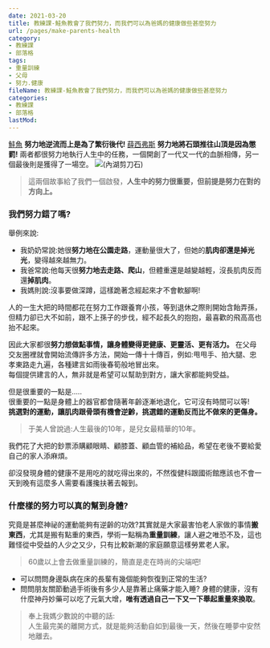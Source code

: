 ```yaml
---
date: 2021-03-20
title: 教練課-鮭魚教會了我們努力，而我們可以為爸媽的健康做些甚麼努力
url: /pages/make-parents-health
category:
- 教練課
- 部落格
tags:
- 重量訓練
- 父母
- 努力.健康
fileName: 教練課-鮭魚教會了我們努力，而我們可以為爸媽的健康做些甚麼努力
categories:
- 教練課
- 部落格
lastMod: 
---
```



[鮭魚](https://zh.wikipedia.org/zh-tw/%E9%AE%AD%E9%AD%9A) **努力地逆流而上是為了繁衍後代!**
[薛西弗斯](https://zh.wikipedia.org/wiki/%E8%A5%BF%E8%A5%BF%E5%BC%97%E6%96%AF) **努力地將石頭推往山頂是因為懲罰!**
兩者都很努力地執行人生中的任務，一個開創了一代又一代的血脈相傳，另一個最後則是獲得了一場空。
![](https://cdn.jsdelivr.net/gh/xiang0805/blogimage@main/img/教練課-鮭魚教會了我們努力，而我們可以為爸媽的健康做些甚麼努力-1.jpg)(內湖剪刀石)

>這兩個故事給了我們一個啟發，**人生中的努力很重要，但前提是努力在對的方向上。**

### 我們努力錯了嗎?

舉例來說:
* 我奶奶常說:她很**努力地在公園走路**，運動量很大了，但她的**肌肉卻還是掉光光**，變得越來越無力。
* 我爸常說:他每天很**努力地去走路、爬山**，但體重還是越變越輕，沒長肌肉反而還**掉肌肉**。
* 我媽則說:沒事要做深蹲，這樣跪著念經起來才不會軟腳啊!


人的一生大把的時間都花在努力工作跟養育小孩，等到退休之際則開始含飴弄孫，但精力卻已大不如前，跟不上孫子的步伐，經不起長久的抱抱，最喜歡的飛高高也抬不起來。

因此大家都很**努力想做點事情，讓身體變得更健康、更靈活、更有活力。**
在父母交友圈裡就會開始流傳許多方法，開始一傳十十傳百，例如:甩甩手、拍大腿、忠孝東路走九遍，各種建言如雨後春筍般地冒出來。  
每個提供建言的人，無非就是希望可以幫助到對方，讓大家都能夠受益。

但是很重要的一點是…..  
很重要的一點是身體上的器官都會隨著年齡逐漸地退化，它可沒有時間可以等!  
**挑選對的運動，讓肌肉跟骨頭有機會逆齡，挑選錯的運動反而比不做來的更傷身。**

> 于美人曾說過:人生最後的10年，是兒女最精華的10年。

我們花了大把的鈔票添購顧眼睛、顧膝蓋、顧血管的補給品，希望在老後不要給愛自己的家人添麻煩。

卻沒發現身體的健康不是用吃的就吃得出來的，不然復健科跟國術館應該也不會一天到晚有這麼多人需要看護攙扶著去報到。

### 什麼樣的努力可以真的幫到身體?

究竟是甚麼神祕的運動能夠有逆齡的功效?其實就是大家最害怕老人家做的事情**搬東西**，尤其是搬有點重的東西，學術一點稱為**重量訓練**，讓人避之唯恐不及，這也難怪從中受益的人少之又少，只有比較新潮的家庭願意這樣勞累老人家。
> 60歲以上會去做重量訓練的，簡直是走在時尚的尖端吧!

* 可以問問身邊臥病在床的長輩有幾個能夠恢復到正常的生活?  
* 問問朋友關節動過手術後有多少人是靠著止痛藥才能入睡?
身體的健康，沒有什麼神丹妙藥可以吃了元氣大增，**唯有透過自己一下又一下舉起重量來換取**。
>奉上我媽少數說的中聽的話:  
人生最完美的離開方式，就是能夠活動自如到最後一天，然後在睡夢中安然地離去。
